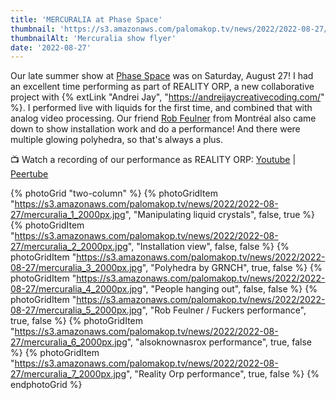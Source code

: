 ```yaml
---
title: 'MERCURALIA at Phase Space'
thumbnail: 'https://s3.amazonaws.com/palomakop.tv/news/2022/2022-08-27/mercuralia_flyer.jpg'
thumbnailAlt: 'Mercuralia show flyer'
date: '2022-08-27'
---
```


Our late summer show at <a href="https://phasespace.nyc/" rel="noopener" target="_blank">Phase Space</a> was on Saturday, August 27! I had an excellent time performing as part of REALITY ORP, a new collaborative project with {% extLink "Andrei Jay", "https://andreijaycreativecoding.com/" %}. I performed live with liquids for the first time, and combined that with analog video processing. Our friend <a href="https://www.robfeulner.com/" rel="noopener" target="_blank">Rob Feulner</a> from Montréal also came down to show installation work and do a performance! And there were multiple glowing polyhedra, so that's always a plus.

📺 Watch a recording of our performance as REALITY ORP: <a href="https://youtu.be/Ybh7UM9F1HY" rel="noopener" target="_blank">Youtube</a> | <a href="https://videos.scanlines.xyz/w/39U67vzpRjQgatwxpSaSY9" rel="noopener" target="_blank">Peertube</a>

{% photoGrid "two-column" %}
{% photoGridItem "https://s3.amazonaws.com/palomakop.tv/news/2022/2022-08-27/mercuralia_1_2000px.jpg", "Manipulating liquid crystals", false, true %}
{% photoGridItem "https://s3.amazonaws.com/palomakop.tv/news/2022/2022-08-27/mercuralia_2_2000px.jpg", "Installation view", false, false %}
{% photoGridItem "https://s3.amazonaws.com/palomakop.tv/news/2022/2022-08-27/mercuralia_3_2000px.jpg", "Polyhedra by GRNCH", true, false %}
{% photoGridItem "https://s3.amazonaws.com/palomakop.tv/news/2022/2022-08-27/mercuralia_4_2000px.jpg", "People hanging out", false, false %}
{% photoGridItem "https://s3.amazonaws.com/palomakop.tv/news/2022/2022-08-27/mercuralia_5_2000px.jpg", "Rob Feulner / Fuckers performance", true, false %}
{% photoGridItem "https://s3.amazonaws.com/palomakop.tv/news/2022/2022-08-27/mercuralia_6_2000px.jpg", "alsoknownasrox performance", true, false %}
{% photoGridItem "https://s3.amazonaws.com/palomakop.tv/news/2022/2022-08-27/mercuralia_7_2000px.jpg", "Reality Orp performance", true, false %}
{% endphotoGrid %}
